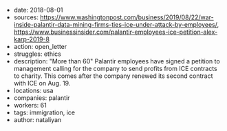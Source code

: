 -	date: 2018-08-01
-	sources: https://www.washingtonpost.com/business/2019/08/22/war-inside-palantir-data-mining-firms-ties-ice-under-attack-by-employees/, https://www.businessinsider.com/palantir-employees-ice-petition-alex-karp-2019-8
-	action: open_letter
-	struggles: ethics
-	description: "More than 60" Palantir employees have signed a petition to management calling for the company to send profits from ICE contracts to charity. This comes after the company renewed its second contract with ICE on Aug. 19.
-	locations: usa
-	companies: palantir
-	workers: 61
-	tags: immigration, ice
-	author: nataliyan
